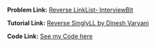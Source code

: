 **Problem Link:** [Reverse LinkList- InterviewBit](https://www.interviewbit.com/problems/reverse-linked-list/)

**Tutorial Link:** [Reverse SinglyLL by Dinesh Varyani](https://youtu.be/jY-EUKXYT20)

**Code Link:** [See my Code here](https://github.com/heyimvikash/DataStructures-And-Algorithms/blob/8ef2a8bda61e3a4fc52e360be1e7b0aa9f5f7994/1.%20LinkList/1.%20Singly-LinkList/InterviewBit%20Qs/1.%20ReverseLL/solution%201.java)
